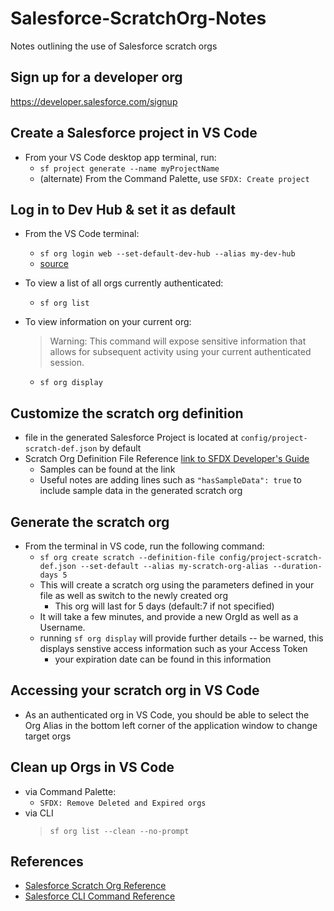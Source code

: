 # Salesforce-ScratchOrg-Notes
Notes outlining the use of Salesforce scratch orgs

## Sign up for a developer org
https://developer.salesforce.com/signup

## Create a Salesforce project in VS Code
- From your VS Code desktop app terminal, run:
    - `sf project generate --name myProjectName`
    - (alternate) From the Command Palette, use `SFDX: Create project`

## Log in to Dev Hub & set it as default
- From the VS Code terminal:
    - `sf org login web --set-default-dev-hub --alias my-dev-hub`
    - [source](https://developer.salesforce.com/docs/atlas.en-us.sfdx_cli_reference.meta/sfdx_cli_reference/cli_reference_org_commands_unified.htm#cli_reference_org_login_web_unified)

- To view a list of all orgs currently authenticated:
    - `sf org list`
- To view information on your current org:
    > Warning: This command will expose sensitive information that allows for subsequent activity using your current authenticated session.
    - `sf org display`

## Customize the scratch org definition
- file in the generated Salesforce Project is located at `config/project-scratch-def.json` by default
- Scratch Org Definition File Reference [link to SFDX Developer's Guide](https://developer.salesforce.com/docs/atlas.en-us.sfdx_dev.meta/sfdx_dev/sfdx_dev_scratch_orgs_def_file.htm)
    - Samples can be found at the link
    - Useful notes are adding lines such as `"hasSampleData": true` to include sample data in the generated scratch org

## Generate the scratch org
- From the terminal in VS code, run the following command:
    - `sf org create scratch --definition-file config/project-scratch-def.json --set-default --alias my-scratch-org-alias --duration-days 5`
    - This will create a scratch org using the parameters defined in your file as well as switch to the newly created org
        - This org will last for 5 days (default:7 if not specified)
    - It will take a few minutes, and provide a new OrgId as well as a Username.
    - running `sf org display` will provide further details -- be warned, this displays senstive access information such as your Access Token
        - your expiration date can be found in this information

## Accessing your scratch org in VS Code
- As an authenticated org in VS Code, you should be able to select the Org Alias in the bottom left corner of the application window to change target orgs

## Clean up Orgs in VS Code
- via Command Palette:
    - `SFDX: Remove Deleted and Expired orgs`
- via CLI
    > `sf org list --clean --no-prompt`
## References
- [Salesforce Scratch Org Reference](https://developer.salesforce.com/docs/atlas.en-us.sfdx_dev.meta/sfdx_dev/sfdx_dev_scratch_orgs.htm)
- [Salesforce CLI Command Reference](https://developer.salesforce.com/docs/atlas.en-us.sfdx_cli_reference.meta/sfdx_cli_reference/cli_reference_unified.htm)
